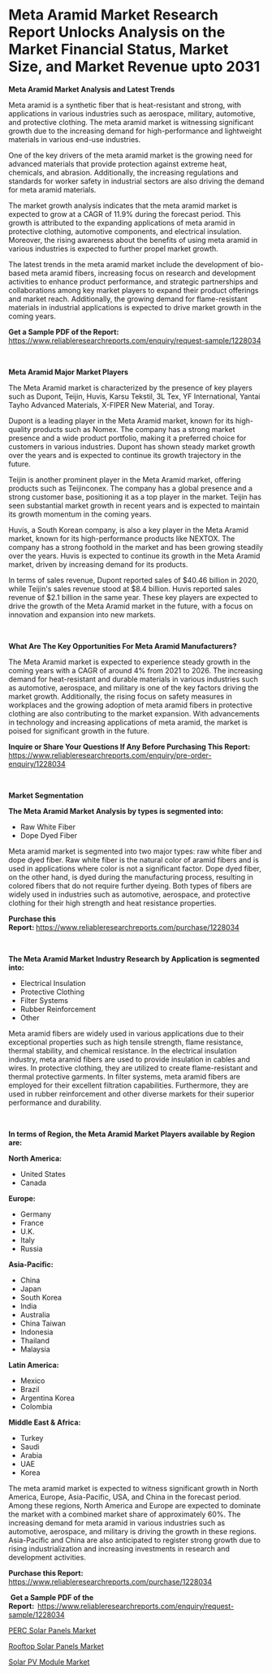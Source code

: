 <p><h1>Meta Aramid Market Research Report Unlocks Analysis on the Market Financial Status, Market Size, and Market Revenue upto 2031</h1></p><p><strong>Meta Aramid Market Analysis and Latest Trends</strong></p>
<p><p>Meta aramid is a synthetic fiber that is heat-resistant and strong, with applications in various industries such as aerospace, military, automotive, and protective clothing. The meta aramid market is witnessing significant growth due to the increasing demand for high-performance and lightweight materials in various end-use industries.</p><p>One of the key drivers of the meta aramid market is the growing need for advanced materials that provide protection against extreme heat, chemicals, and abrasion. Additionally, the increasing regulations and standards for worker safety in industrial sectors are also driving the demand for meta aramid materials.</p><p>The market growth analysis indicates that the meta aramid market is expected to grow at a CAGR of 11.9% during the forecast period. This growth is attributed to the expanding applications of meta aramid in protective clothing, automotive components, and electrical insulation. Moreover, the rising awareness about the benefits of using meta aramid in various industries is expected to further propel market growth.</p><p>The latest trends in the meta aramid market include the development of bio-based meta aramid fibers, increasing focus on research and development activities to enhance product performance, and strategic partnerships and collaborations among key market players to expand their product offerings and market reach. Additionally, the growing demand for flame-resistant materials in industrial applications is expected to drive market growth in the coming years.</p></p>
<p><strong>Get a Sample PDF of the Report:&nbsp;</strong> <a href="https://www.reliableresearchreports.com/enquiry/request-sample/1228034">https://www.reliableresearchreports.com/enquiry/request-sample/1228034</a></p>
<p>&nbsp;</p>
<p><strong>Meta Aramid Major Market Players</strong></p>
<p><p>The Meta Aramid market is characterized by the presence of key players such as Dupont, Teijin, Huvis, Karsu Tekstil, 3L Tex, YF International, Yantai Tayho Advanced Materials, X-FIPER New Material, and Toray. </p><p>Dupont is a leading player in the Meta Aramid market, known for its high-quality products such as Nomex. The company has a strong market presence and a wide product portfolio, making it a preferred choice for customers in various industries. Dupont has shown steady market growth over the years and is expected to continue its growth trajectory in the future.</p><p>Teijin is another prominent player in the Meta Aramid market, offering products such as Teijinconex. The company has a global presence and a strong customer base, positioning it as a top player in the market. Teijin has seen substantial market growth in recent years and is expected to maintain its growth momentum in the coming years.</p><p>Huvis, a South Korean company, is also a key player in the Meta Aramid market, known for its high-performance products like NEXTOX. The company has a strong foothold in the market and has been growing steadily over the years. Huvis is expected to continue its growth in the Meta Aramid market, driven by increasing demand for its products.</p><p>In terms of sales revenue, Dupont reported sales of $40.46 billion in 2020, while Teijin's sales revenue stood at $8.4 billion. Huvis reported sales revenue of $2.1 billion in the same year. These key players are expected to drive the growth of the Meta Aramid market in the future, with a focus on innovation and expansion into new markets.</p></p>
<p>&nbsp;</p>
<p><strong>What Are The Key Opportunities For Meta Aramid Manufacturers?</strong></p>
<p><p>The Meta Aramid market is expected to experience steady growth in the coming years with a CAGR of around 4% from 2021 to 2026. The increasing demand for heat-resistant and durable materials in various industries such as automotive, aerospace, and military is one of the key factors driving the market growth. Additionally, the rising focus on safety measures in workplaces and the growing adoption of meta aramid fibers in protective clothing are also contributing to the market expansion. With advancements in technology and increasing applications of meta aramid, the market is poised for significant growth in the future.</p></p>
<p><strong>Inquire or Share Your Questions If Any Before Purchasing This Report:</strong> <a href="https://www.reliableresearchreports.com/enquiry/pre-order-enquiry/1228034">https://www.reliableresearchreports.com/enquiry/pre-order-enquiry/1228034</a></p>
<p>&nbsp;</p>
<p><strong>Market Segmentation</strong></p>
<p><strong>The Meta Aramid Market Analysis by types is segmented into:</strong></p>
<p><ul><li>Raw White Fiber</li><li>Dope Dyed Fiber</li></ul></p>
<p><p>Meta aramid market is segmented into two major types: raw white fiber and dope dyed fiber. Raw white fiber is the natural color of aramid fibers and is used in applications where color is not a significant factor. Dope dyed fiber, on the other hand, is dyed during the manufacturing process, resulting in colored fibers that do not require further dyeing. Both types of fibers are widely used in industries such as automotive, aerospace, and protective clothing for their high strength and heat resistance properties.</p></p>
<p><strong>Purchase this Report:&nbsp;</strong><a href="https://www.reliableresearchreports.com/purchase/1228034">https://www.reliableresearchreports.com/purchase/1228034</a></p>
<p>&nbsp;</p>
<p><strong>The Meta Aramid Market Industry Research by Application is segmented into:</strong></p>
<p><ul><li>Electrical Insulation</li><li>Protective Clothing</li><li>Filter Systems</li><li>Rubber Reinforcement</li><li>Other</li></ul></p>
<p><p>Meta aramid fibers are widely used in various applications due to their exceptional properties such as high tensile strength, flame resistance, thermal stability, and chemical resistance. In the electrical insulation industry, meta aramid fibers are used to provide insulation in cables and wires. In protective clothing, they are utilized to create flame-resistant and thermal protective garments. In filter systems, meta aramid fibers are employed for their excellent filtration capabilities. Furthermore, they are used in rubber reinforcement and other diverse markets for their superior performance and durability.</p></p>
<p>&nbsp;</p>
<p><strong>In terms of Region, the Meta Aramid Market Players available by Region are:</strong></p>
<p>
    <p> <strong> North America: </strong>
        <ul>
            <li>United States</li>
            <li>Canada</li>
        </ul>
        </p> 
    <p> <strong> Europe: </strong>
        <ul>
            <li>Germany</li>
            <li>France</li>
            <li>U.K.</li>
            <li>Italy</li>
            <li>Russia</li>
        </ul>
        </p> 
    <p> <strong> Asia-Pacific: </strong>
        <ul>
            <li>China</li>
            <li>Japan</li>
            <li>South Korea</li>
            <li>India</li>
            <li>Australia</li>
            <li>China Taiwan</li>
            <li>Indonesia</li>
            <li>Thailand</li>
            <li>Malaysia</li>
        </ul>
        </p> 
    <p> <strong> Latin America: </strong>
        <ul>
            <li>Mexico</li>
            <li>Brazil</li>
            <li>Argentina Korea</li>
            <li>Colombia</li>
        </ul>
        </p> 
    <p> <strong> Middle East & Africa: </strong>
        <ul>
            <li>Turkey</li>
            <li>Saudi</li>
            <li>Arabia</li>
            <li>UAE</li>
            <li>Korea</li>
        </ul>
    </p>
    </p>
<p><p>The meta aramid market is expected to witness significant growth in North America, Europe, Asia-Pacific, USA, and China in the forecast period. Among these regions, North America and Europe are expected to dominate the market with a combined market share of approximately 60%. The increasing demand for meta aramid in various industries such as automotive, aerospace, and military is driving the growth in these regions. Asia-Pacific and China are also anticipated to register strong growth due to rising industrialization and increasing investments in research and development activities.</p></p>
<p><strong>Purchase this Report: </strong><a href="https://www.reliableresearchreports.com/purchase/1228034">https://www.reliableresearchreports.com/purchase/1228034</a></p>
<p>&nbsp;<strong>Get a Sample PDF of the Report:&nbsp;&nbsp;</strong><a href="https://www.reliableresearchreports.com/enquiry/request-sample/1228034">https://www.reliableresearchreports.com/enquiry/request-sample/1228034</a></p>
<p><strong></strong></p>
<p><p><a href="https://view.publitas.com/reportprime-1/perc-solar-panels-market-size-market-trends-and-growth-outlook-forecasted-for-period-from-2023-to-2030/">PERC Solar Panels Market</a></p><p><a href="https://view.publitas.com/reportprime-1/rooftop-solar-panels-market-challenges-opportunities-and-growth-drivers-and-major-market-players-forecasted-for-period-from-2023-2030/">Rooftop Solar Panels Market</a></p><p><a href="https://view.publitas.com/reportprime-1/solar-pv-module-market-research-report-provides-critical-insights-that-can-help-shape-business-development-and-investment-strategies/">Solar PV Module Market</a></p></p>